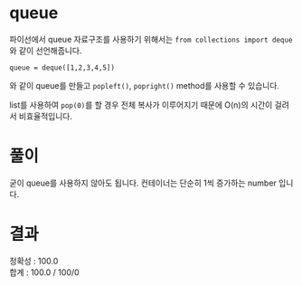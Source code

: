 # queue

파이선에서 queue 자료구조를 사용하기 위해서는 `from collections import deque`
와 같이 선언해줍니다.

`queue = deque([1,2,3,4,5])`

와 같이 queue를 만들고 `popleft()`, `popright()` method를 사용할 수 있습니다.

list를 사용하여 `pop(0)`를 할 경우 전체 복사가 이루어지기 때문에 O(n)의 시간이 걸려서 비효율적입니다.

# 풀이

굳이 queue를 사용하지 않아도 됩니다.
컨테이너는 단순히 1씩 증가하는 number 입니다.

# 결과

정확성 : 100.0  
합계 : 100.0 / 100/0
